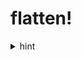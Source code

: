 flatten!
========

<details><summary>hint</summary>

our `flatten` is defined recursively --
can we do something similar with types?

</details>
